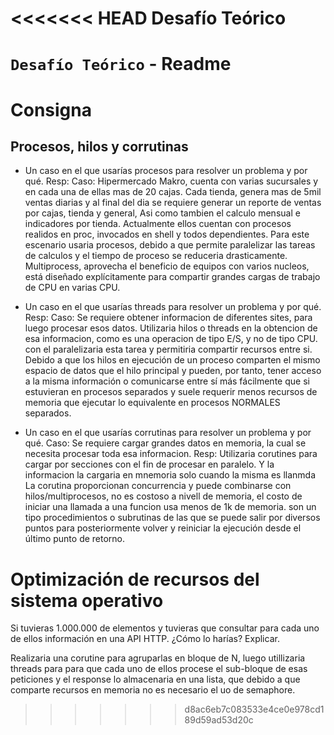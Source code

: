 <<<<<<< HEAD
Desafío Teórico
=======
# `Desafío Teórico` - Readme

# Consigna
## Procesos, hilos y corrutinas


- Un caso en el que usarías procesos para resolver un problema y por qué.
Resp: 
Caso: Hipermercado Makro, cuenta con varias sucursales y en cada una de ellas mas de 20 cajas. Cada tienda, genera mas de 5mil ventas diarias y al final del dia se requiere generar un reporte de ventas por cajas, tienda y general, Asi como tambien el calculo mensual e indicadores por tienda. Actualmente ellos cuentan con procesos realidos en proc, invocados en shell y todos dependientes. 
Para este escenario usaria procesos, debido a que permite paralelizar las tareas de calculos y el tiempo de proceso se reduceria drasticamente. Multiprocess, aprovecha el beneficio de equipos con varios nucleos, está diseñado explícitamente para compartir grandes cargas de trabajo de CPU en varias CPU.


- Un caso en el que usarías threads para resolver un problema y por qué.
Resp:
Caso: Se requiere obtener informacion de diferentes sites, para luego procesar esos datos. 
Utilizaria hilos o threads en la obtencion de esa informacion, como es una operacion de tipo E/S, y no de tipo CPU. con el paralelizaria esta tarea y permitiria compartir recursos entre si. Debido a que los hilos en ejecución de un proceso comparten el mismo espacio de datos que el hilo principal y pueden, por tanto, tener acceso a la misma información o comunicarse entre sí más fácilmente que si estuvieran en procesos separados y suele requerir menos recursos de memoria que ejecutar lo equivalente en procesos NORMALES separados.


- Un caso en el que usarías corrutinas para resolver un problema y por qué.
Caso: Se requiere cargar grandes datos en memoria, la cual se necesita procesar toda esa informacion. 
Resp: Utilizaria corutines para cargar por secciones con el fin de procesar en paralelo. Y la informacion la cargaria en mnemoria solo cuando la misma es llanmda
La  corutina proporcionan concurrencia y puede combinarse con hilos/multiprocesos, no es costoso a nivell de memoria, el costo de iniciar una llamada a una funcion usa menos de 1k de memoria. son un tipo procedimientos o subrutinas de las que se puede salir por diversos puntos para posteriormente volver y reiniciar la ejecución desde el último punto de retorno.


# Optimización de recursos del sistema operativo
Si tuvieras 1.000.000 de elementos y tuvieras que consultar para cada uno de ellos información en una API HTTP. 
¿Cómo lo harías? Explicar.

Realizaria una corutine para agruparlas en bloque de N, luego utillizaria threads para para que cada uno de ellos procese el sub-bloque de esas peticiones y el response lo almacenaria en una lista, que debido a que comparte recursos en memoria no es necesario el uo de semaphore.
>>>>>>> d8ac6eb7c083533e4ce0e978cd189d59ad53d20c
